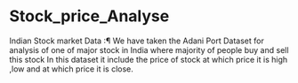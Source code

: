 # Stock_price_Analyse
Indian Stock market Data :¶ We have taken the Adani Port Dataset for analysis of one of major stock in India where majority of people buy and sell this stock In this dataset it include the price of stock at which price it is high ,low and at which price it is close. 
